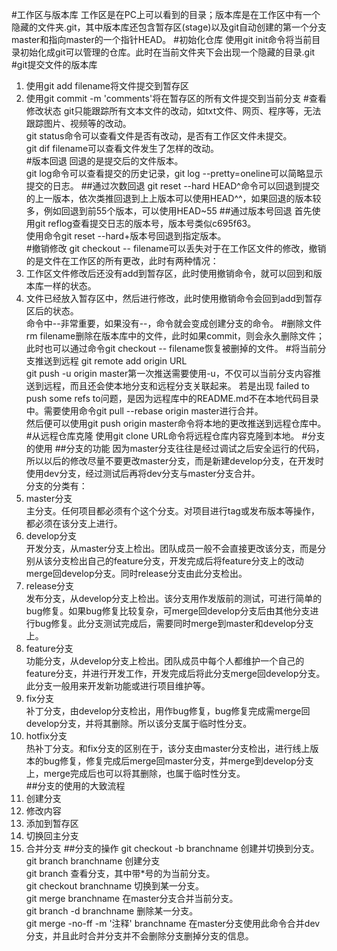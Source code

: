 #工作区与版本库
工作区是在PC上可以看到的目录；版本库是在工作区中有一个隐藏的文件夹.git，其中版本库还包含暂存区(stage)以及git自动创建的第一个分支master和指向master的一个指针HEAD。
#初始化仓库
使用git init命令将当前目录初始化成git可以管理的仓库。此时在当前文件夹下会出现一个隐藏的目录.git
#git提交文件的版本库
1. 使用git add filename将文件提交到暂存区
2. 使用git commit -m 'comments'将在暂存区的所有文件提交到当前分支
#查看修改状态
git只能跟踪所有文本文件的改动，如txt文件、网页、程序等，无法跟踪图片、视频等的改动。  
git status命令可以查看文件是否有改动，是否有工作区文件未提交。  
git dif filename可以查看文件发生了怎样的改动。  
#版本回退
回退的是提交后的文件版本。  
git log命令可以查看提交的历史记录，git log --pretty=oneline可以简略显示提交的日志。
##通过次数回退
git reset --hard HEAD^命令可以回退到提交的上一版本，依次类推回退到上上版本可以使用HEAD^^，如果回退的版本较多，例如回退到前55个版本，可以使用HEAD~55
##通过版本号回退
首先使用git reflog查看提交日志的版本号，版本号类似c695f63。  
使用命令git reset --hard+版本号回退到指定版本。  
#撤销修改
git checkout -- filename可以丢失对于在工作区文件的修改，撤销的是文件在工作区的所有更改，此时有两种情况：  
1. 工作区文件修改后还没有add到暂存区，此时使用撤销命令，就可以回到和版本库一样的状态。  
2. 文件已经放入暂存区中，然后进行修改，此时使用撤销命令会回到add到暂存区后的状态。  
命令中--非常重要，如果没有--，命令就会变成创建分支的命令。
#删除文件
rm filename删除在版本库中的文件，此时如果commit，则会永久删除文件；此时也可以通过命令git checkout -- filename恢复被删掉的文件。
#将当前分支推送到远程
git remote add origin URL  
git push -u origin master第一次推送需要使用-u，不仅可以当前分支内容推送到远程，而且还会使本地分支和远程分支关联起来。
若是出现 failed to push some refs to问题，是因为远程库中的README.md不在本地代码目录中。需要使用命令git pull --rebase origin master进行合并。  
然后便可以使用git push origin master命令将本地的更改推送到远程仓库中。
#从远程仓库克隆
使用git clone URL命令将远程仓库内容克隆到本地。
#分支的使用
##分支的功能
因为master分支往往是经过调试之后安全运行的代码，所以以后的修改尽量不要更改master分支，而是新建develop分支，在开发时使用dev分支，经过测试后再将dev分支与master分支合并。  
分支的分类有：  
1. master分支  
主分支。任何项目都必须有个这个分支。对项目进行tag或发布版本等操作，都必须在该分支上进行。  
2. develop分支  
开发分支，从master分支上检出。团队成员一般不会直接更改该分支，而是分别从该分支检出自己的feature分支，开发完成后将feature分支上的改动merge回develop分支。同时release分支由此分支检出。  
3. release分支  
发布分支，从develop分支上检出。该分支用作发版前的测试，可进行简单的bug修复。如果bug修复比较复杂，可merge回develop分支后由其他分支进行bug修复。此分支测试完成后，需要同时merge到master和develop分支上。  
4. feature分支  
功能分支，从develop分支上检出。团队成员中每个人都维护一个自己的feature分支，并进行开发工作，开发完成后将此分支merge回develop分支。此分支一般用来开发新功能或进行项目维护等。  
5. fix分支  
补丁分支，由develop分支检出，用作bug修复，bug修复完成需merge回develop分支，并将其删除。所以该分支属于临时性分支。  
6. hotfix分支  
热补丁分支。和fix分支的区别在于，该分支由master分支检出，进行线上版本的bug修复，修复完成后merge回master分支，并merge到develop分支上，merge完成后也可以将其删除，也属于临时性分支。  
##分支的使用的大致流程
1. 创建分支
2. 修改内容
3. 添加到暂存区
4. 切换回主分支
5. 合并分支
##分支的操作
git checkout -b branchname 创建并切换到分支。  
git branch branchname 创建分支  
git branch 查看分支，其中带*号的为当前分支。  
git checkout branchname 切换到某一分支。  
git merge branchname 在master分支合并当前分支。   
git branch -d branchname 删除某一分支。  
git merge -no-ff -m '注释' branchname 在master分支使用此命令合并dev分支，并且此时合并分支并不会删除分支删掉分支的信息。  
